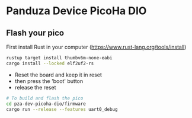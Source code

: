 # Panduza Device PicoHa DIO

## Flash your pico

First install Rust in your computer (https://www.rust-lang.org/tools/install)

```sh
rustup target install thumbv6m-none-eabi
cargo install --locked elf2uf2-rs
```

- Reset the board and keep it in reset
- then press the 'boot' button 
- release the reset

```sh
# To build and flash the pico
cd pza-dev-picoha-dio/firmware
cargo run --release --features uart0_debug
```
